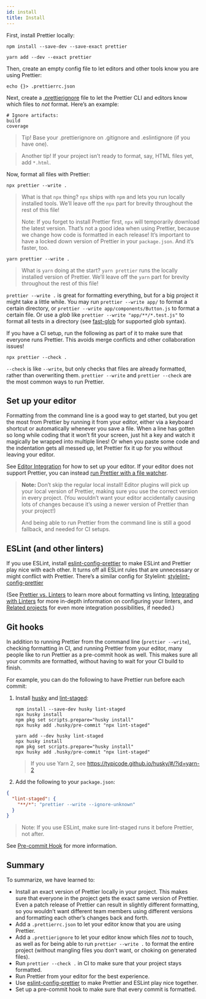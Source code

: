 ```yaml
---
id: install
title: Install
---
```


First, install Prettier locally:

<!--DOCUSAURUS_CODE_TABS-->
<!--npm-->

```shell
npm install --save-dev --save-exact prettier
```

<!--yarn-->

```shell
yarn add --dev --exact prettier
```

<!--END_DOCUSAURUS_CODE_TABS-->

Then, create an empty config file to let editors and other tools know you are using Prettier:

<!-- Note: `echo "{}" > .prettierrc.json` would result in `"{}"<SPACE>` on Windows. The below version works in cmd.exe, bash, zsh, fish. -->

```shell
echo {}> .prettierrc.json
```

Next, create a [.prettierignore](ignore.md) file to let the Prettier CLI and editors know which files to _not_ format. Here’s an example:

```
# Ignore artifacts:
build
coverage
```

> Tip! Base your .prettierignore on .gitignore and .eslintignore (if you have one).

> Another tip! If your project isn’t ready to format, say, HTML files yet, add `*.html`.

Now, format all files with Prettier:

<!--DOCUSAURUS_CODE_TABS-->
<!--npm-->

```shell
npx prettier --write .
```

> What is that `npx` thing? `npx` ships with `npm` and lets you run locally installed tools. We’ll leave off the `npx` part for brevity throughout the rest of this file!
>
> Note: If you forget to install Prettier first, `npx` will temporarily download the latest version. That’s not a good idea when using Prettier, because we change how code is formatted in each release! It’s important to have a locked down version of Prettier in your `package.json`. And it’s faster, too.

<!--yarn-->

```shell
yarn prettier --write .
```

> What is `yarn` doing at the start? `yarn prettier` runs the locally installed version of Prettier. We’ll leave off the `yarn` part for brevity throughout the rest of this file!

<!--END_DOCUSAURUS_CODE_TABS-->

`prettier --write .` is great for formatting everything, but for a big project it might take a little while. You may run `prettier --write app/` to format a certain directory, or `prettier --write app/components/Button.js` to format a certain file. Or use a _glob_ like `prettier --write "app/**/*.test.js"` to format all tests in a directory (see [fast-glob](https://github.com/mrmlnc/fast-glob#pattern-syntax) for supported glob syntax).

If you have a CI setup, run the following as part of it to make sure that everyone runs Prettier. This avoids merge conflicts and other collaboration issues!

```shell
npx prettier --check .
```

`--check` is like `--write`, but only checks that files are already formatted, rather than overwriting them. `prettier --write` and `prettier --check` are the most common ways to run Prettier.

## Set up your editor

Formatting from the command line is a good way to get started, but you get the most from Prettier by running it from your editor, either via a keyboard shortcut or automatically whenever you save a file. When a line has gotten so long while coding that it won’t fit your screen, just hit a key and watch it magically be wrapped into multiple lines! Or when you paste some code and the indentation gets all messed up, let Prettier fix it up for you without leaving your editor.

See [Editor Integration](editors.md) for how to set up your editor. If your editor does not support Prettier, you can instead [run Prettier with a file watcher](watching-files.md).

> **Note:** Don’t skip the regular local install! Editor plugins will pick up your local version of Prettier, making sure you use the correct version in every project. (You wouldn’t want your editor accidentally causing lots of changes because it’s using a newer version of Prettier than your project!)
>
> And being able to run Prettier from the command line is still a good fallback, and needed for CI setups.

## ESLint (and other linters)

If you use ESLint, install [eslint-config-prettier](https://github.com/prettier/eslint-config-prettier#installation) to make ESLint and Prettier play nice with each other. It turns off all ESLint rules that are unnecessary or might conflict with Prettier. There’s a similar config for Stylelint: [stylelint-config-prettier](https://github.com/prettier/stylelint-config-prettier)

(See [Prettier vs. Linters](comparison.md) to learn more about formatting vs linting, [Integrating with Linters](integrating-with-linters.md) for more in-depth information on configuring your linters, and [Related projects](related-projects.md) for even more integration possibilities, if needed.)

## Git hooks

In addition to running Prettier from the command line (`prettier --write`), checking formatting in CI, and running Prettier from your editor, many people like to run Prettier as a pre-commit hook as well. This makes sure all your commits are formatted, without having to wait for your CI build to finish.

For example, you can do the following to have Prettier run before each commit:

1. Install [husky](https://github.com/typicode/husky) and [lint-staged](https://github.com/okonet/lint-staged):

   <!--DOCUSAURUS_CODE_TABS-->
   <!--npm-->

   ```shell
   npm install --save-dev husky lint-staged
   npx husky install
   npm pkg set scripts.prepare="husky install"
   npx husky add .husky/pre-commit "npx lint-staged"
   ```

   <!--yarn-->

   ```shell
   yarn add --dev husky lint-staged
   npx husky install
   npm pkg set scripts.prepare="husky install"
   npx husky add .husky/pre-commit "npx lint-staged"
   ```

   > If you use Yarn 2, see https://typicode.github.io/husky/#/?id=yarn-2

   <!--END_DOCUSAURUS_CODE_TABS-->

2. Add the following to your `package.json`:

```json
{
  "lint-staged": {
    "**/*": "prettier --write --ignore-unknown"
  }
}
```

> Note: If you use ESLint, make sure lint-staged runs it before Prettier, not after.

See [Pre-commit Hook](precommit.md) for more information.

## Summary

To summarize, we have learned to:

- Install an exact version of Prettier locally in your project. This makes sure that everyone in the project gets the exact same version of Prettier. Even a patch release of Prettier can result in slightly different formatting, so you wouldn’t want different team members using different versions and formatting each other’s changes back and forth.
- Add a `.prettierrc.json` to let your editor know that you are using Prettier.
- Add a `.prettierignore` to let your editor know which files _not_ to touch, as well as for being able to run `prettier --write .` to format the entire project (without mangling files you don’t want, or choking on generated files).
- Run `prettier --check .` in CI to make sure that your project stays formatted.
- Run Prettier from your editor for the best experience.
- Use [eslint-config-prettier](https://github.com/prettier/eslint-config-prettier) to make Prettier and ESLint play nice together.
- Set up a pre-commit hook to make sure that every commit is formatted.
